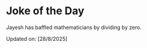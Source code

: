 # Joke of the Day

<!-- #joke -->
Jayesh has baffled mathematicians by dividing by zero.

Updated on: [28/8/2025]
<!-- #jokeEnd -->